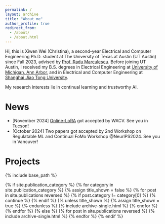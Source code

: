 ```yaml
---
permalink: /
layout: archive
title: "About me"
author_profile: true
redirect_from: 
  - /about/
  - /about.html
---
```


Hi, this is Xiwen Wei (Christina), a second-year Electrical and Computer Engineering Ph.D. student at The University of Texas at Austin (UT Austin) since Fall 2023, advised by [Prof. Radu Marculescu](https://www.ece.utexas.edu/people/faculty/radu-marculescu). 
Before joining UT Austin, I received my B.S. degrees in Electrical Engineering at [University of Michigan, Ann Arbor](https://www.engin.umich.edu/), and in Electrical and Computer Engineering at [Shanghai Jiao Tong University](https://en.sjtu.edu.cn/). 

My research interests lie in continual learning and trustworthy AI. 

News
======

* [November 2024] [Online-LoRA](https://github.com/Christina200/Online-LoRA-official.git) got accepted by WACV. See you in Tucson!
* [October 2024] Two papers got accepted by 2nd Workshop on Regulatable ML and Continual FoMo Workshop @NeurIPS2024. See you in Vancuver!

Projects
======

{% include base_path %}

<!-- New style rendering if publication categories are defined -->
{% if site.publication_category %}
  {% for category in site.publication_category  %}
    {% assign title_shown = false %}
    {% for post in site.publications reversed %}
      {% if post.category != category[0] %}
        {% continue %}
      {% endif %}
      {% unless title_shown %}
        {% assign title_shown = true %}
      {% endunless %}
      {% include archive-single.html %}
    {% endfor %}
  {% endfor %}
{% else %}
  {% for post in site.publications reversed %}
    {% include archive-single.html %}
  {% endfor %}
{% endif %}

